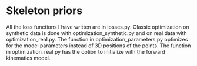 # Skeleton priors

All the loss functions I have written are in losses.py. Classic optimization on synthetic data is done with optimization_synthetic.py and on real data with optimization_real.py.
The function in optimization_parameters.py optimizes for the model parameters instead of 3D positions of the points. The function in optimization_real.py has the option to initialize with the forward kinematics model.
